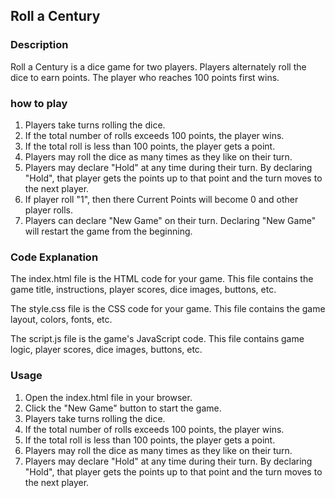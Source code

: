  ## Roll a Century

### Description 

Roll a Century is a dice game for two players. Players alternately roll the dice to earn points. The player who reaches 100 points first wins.

### how to play

1. Players take turns rolling the dice.
2. If the total number of rolls exceeds 100 points, the player wins.
3. If the total roll is less than 100 points, the player gets a point.
4. Players may roll the dice as many times as they like on their turn.
5. Players may declare "Hold" at any time during their turn. By declaring "Hold", that player gets the points up to that point and the turn moves to the next player.
6. If player roll "1", then there Current Points will become 0 and other player rolls.
7. Players can declare "New Game" on their turn. Declaring "New Game" will restart the game from the beginning.


### Code Explanation

The index.html file is the HTML code for your game. This file contains the game title, instructions, player scores, dice images, buttons, etc.

The style.css file is the CSS code for your game. This file contains the game layout, colors, fonts, etc.

The script.js file is the game's JavaScript code. This file contains game logic, player scores, dice images, buttons, etc.

### Usage
1. Open the index.html file in your browser.
2. Click the "New Game" button to start the game.
3. Players take turns rolling the dice.
4. If the total number of rolls exceeds 100 points, the player wins.
5. If the total roll is less than 100 points, the player gets a point.
6. Players may roll the dice as many times as they like on their turn.
7. Players may declare "Hold" at any time during their turn. By declaring "Hold", that player gets the points up to that point and the turn moves to the next player.
